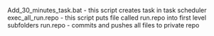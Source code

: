 ﻿Add_30_minutes_task.bat - this script creates task in task scheduler
exec_all_run.repo - this script puts file called run.repo into first level subfolders
run.repo - commits and pushes all files to private repo

